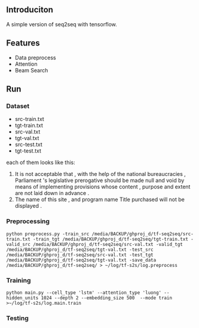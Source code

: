 ## Introduciton
A simple version of seq2seq with tensorflow.

## Features
- Data preprocess
- Attention
- Beam Search

## Run
### Dataset
- src-train.txt
- tgt-train.txt
- src-val.txt
- tgt-val.txt
- src-test.txt
- tgt-test.txt

each of them looks like this:

1. It is not acceptable that , with the help of the national bureaucracies , Parliament &apos;s legislative prerogative should be made null and void by means of implementing provisions whose content , purpose and extent are not laid down in advance .
2. The name of this site , and program name Title purchased will not be displayed .

### Preprocessing
```
python preprocess.py -train_src /media/BACKUP/ghproj_d/tf-seq2seq/src-train.txt -train_tgt /media/BACKUP/ghproj_d/tf-seq2seq/tgt-train.txt -valid_src /media/BACKUP/ghproj_d/tf-seq2seq/src-val.txt -valid_tgt /media/BACKUP/ghproj_d/tf-seq2seq/tgt-val.txt -test_src /media/BACKUP/ghproj_d/tf-seq2seq/src-val.txt -test_tgt /media/BACKUP/ghproj_d/tf-seq2seq/tgt-val.txt -save_data /media/BACKUP/ghproj_d/tf-seq2seq/ > ~/log/tf-s2s/log.preprocess
```
### Training
```
python main.py --cell_type 'lstm' --attention_type 'luong' --hidden_units 1024 --depth 2 --embedding_size 500  --mode train >~/log/tf-s2s/log.main.train
```
### Testing
```

```
